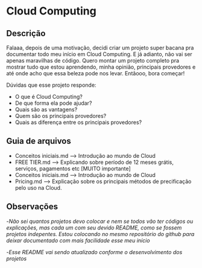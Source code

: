 # Cloud Computing

## Descrição
Falaaa, depois de uma motivação, decidi criar um projeto super bacana pra documentar todo meu início em Cloud Computing. E já adianto, não vai ser apenas maravilhas de código. Quero montar um projeto completo pra mostrar tudo que estou aprendendo, minha opinião, principais provedores e até onde acho que essa beleza pode nos levar. Entãooo, bora começar!

Dúvidas que esse projeto responde:
  - O que é Cloud Computing?
  - De que forma ela pode ajudar?
  - Quais são as vantagens?
  - Quem são os principais provedores?
  - Quais as diferença entre os principais provedores?


## Guia de arquivos
  - Conceitos iniciais.md --> Introdução ao mundo de Cloud
  - FREE TIER.md --> Explicando sobre período de 12 meses grátis, serviços, pagamentos etc [MUITO importante]
  - Conceitos iniciais.md --> Introdução ao mundo de Cloud
  - Pricing.md --> Explicação sobre os principais métodos de precificação pelo uso na Cloud.



## Observações

  -*Não sei quantos projetos devo colocar e nem se todos vão ter códigos ou explicações, mas cada um com seu devido README, como se fossem projetos indepentes. Estou colocando no mesmo repositório do github para deixar documentado com mais facilidade esse meu início*

  -*Esse README vai sendo atualizado conforme o desenvolvimento dos projetos*

